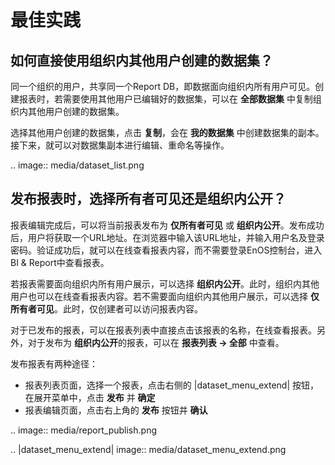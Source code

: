 # 最佳实践

## 如何直接使用组织内其他用户创建的数据集？

同一个组织的用户，共享同一个Report DB，即数据面向组织内所有用户可见。创建报表时，若需要使用其他用户已编辑好的数据集，可以在 **全部数据集** 中复制组织内其他用户创建的数据集。

选择其他用户创建的数据集，点击 **复制**，会在 **我的数据集** 中创建数据集的副本。接下来，就可以对数据集副本进行编辑、重命名等操作。

.. image:: media/dataset_list.png

## 发布报表时，选择**所有者可见**还是**组织内公开**？

报表编辑完成后，可以将当前报表发布为 **仅所有者可见** 或 **组织内公开**。发布成功后，用户将获取一个URL地址。在浏览器中输入该URL地址，并输入用户名及登录密码。验证成功后，就可以在线查看报表内容，而不需要登录EnOS控制台，进入BI & Report中查看报表。

若报表需要面向组织内所有用户展示，可以选择 **组织内公开**。此时，组织内其他用户也可以在线查看报表内容。若不需要面向组织内其他用户展示，可以选择 **仅所有者可见**。此时，仅创建者可以访问报表内容。

对于已发布的报表，可以在报表列表中直接点击该报表的名称，在线查看报表。另外，对于发布为 **组织内公开**的报表，可以在 **报表列表 -> 全部** 中查看。

发布报表有两种途径：

- 报表列表页面，选择一个报表，点击右侧的 |dataset_menu_extend| 按钮，在展开菜单中，点击 **发布** 并 **确定**
- 报表编辑页面，点击右上角的 **发布** 按钮并 **确认**

.. image:: media/report_publish.png

.. |dataset_menu_extend| image:: media/dataset_menu_extend.png

<!--end-->
